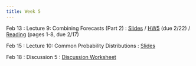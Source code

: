 ```yaml
---
title: Week 5
---
```


Feb 13
: Lecture 9: Combining Forecasts (Part 2)
	: [Slides](https://docs.google.com/presentation/d/15Gpip5Ea1Gda4_dChg7cv-nkQlUXX5FqkdlRMB322-s/edit#slide=id.g11193de1a70_0_34) / [HW5](/assets/hw5/hw5.pdf) (due 2/22) / [Reading](https://pubs.aeaweb.org/doi/pdfplus/10.1257/0895330041371321) (pages 1-8, due 2/17) 

Feb 15
: Lecture 10: Common Probability Distributions
    : [Slides](https://docs.google.com/presentation/d/1qT3mNAyvQ4yKKAceImB5HGfmB9cLWkoEEAyy4038jcE/edit#slide=id.p)

Feb 18
: Discussion 5
    : [Discussion Worksheet](https://docs.google.com/document/d/1cZCIQ2bsaQ8Bwvg6cEfrJUiFZDiVQi4UGK0sA4db0HY/edit?usp=sharing)
